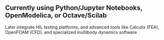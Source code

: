 Currently using Python/Jupyter Notebooks, OpenModelica, or Octave/Scilab 
--- 
Later integrate HIL testing platforms, and advanced tools like Calculix (FEA), OpenFOAM (CFD), and specialized multibody dynamics software 